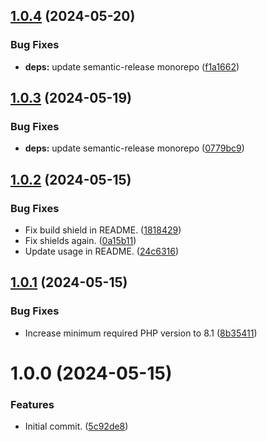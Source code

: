 ## [1.0.4](https://git.zsinfo.nl/Zandor300/solvari-php-sdk/compare/v1.0.3...v1.0.4) (2024-05-20)


### Bug Fixes

* **deps:** update semantic-release monorepo ([f1a1662](https://git.zsinfo.nl/Zandor300/solvari-php-sdk/commit/f1a1662953f367bf2bfdfdaccecbe4a344a40181))

## [1.0.3](https://git.zsinfo.nl/Zandor300/solvari-php-sdk/compare/v1.0.2...v1.0.3) (2024-05-19)


### Bug Fixes

* **deps:** update semantic-release monorepo ([0779bc9](https://git.zsinfo.nl/Zandor300/solvari-php-sdk/commit/0779bc96c4d3f31d9792de26ab84553594c3e1bd))

## [1.0.2](https://git.zsinfo.nl/Zandor300/solvari-php-sdk/compare/v1.0.1...v1.0.2) (2024-05-15)


### Bug Fixes

* Fix build shield in README. ([1818429](https://git.zsinfo.nl/Zandor300/solvari-php-sdk/commit/1818429c4bf9a6079ea39c3b6b70407c3ed8a58b))
* Fix shields again. ([0a15b11](https://git.zsinfo.nl/Zandor300/solvari-php-sdk/commit/0a15b11af8fb1d3549ff513e84a9070f02d3b3ff))
* Update usage in README. ([24c6316](https://git.zsinfo.nl/Zandor300/solvari-php-sdk/commit/24c63162cd63a806d168d0cfb5897092cde9ee3b))

## [1.0.1](https://git.zsinfo.nl/Zandor300/solvari-php-sdk/compare/v1.0.0...v1.0.1) (2024-05-15)


### Bug Fixes

* Increase minimum required PHP version to 8.1 ([8b35411](https://git.zsinfo.nl/Zandor300/solvari-php-sdk/commit/8b35411996c1fb04d40e3d35134ae76a20f0cf40))

# 1.0.0 (2024-05-15)


### Features

* Initial commit. ([5c92de8](https://git.zsinfo.nl/Zandor300/solvari-php-sdk/commit/5c92de888944af66233ec7370a4406191758866b))
